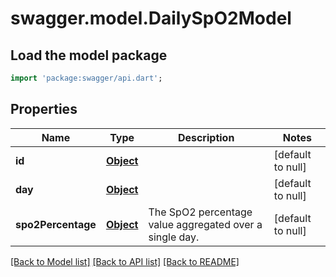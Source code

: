 # swagger.model.DailySpO2Model

## Load the model package
```dart
import 'package:swagger/api.dart';
```

## Properties
Name | Type | Description | Notes
------------ | ------------- | ------------- | -------------
**id** | [**Object**](Object.md) |  | [default to null]
**day** | [**Object**](Object.md) |  | [default to null]
**spo2Percentage** | [**Object**](Object.md) | The SpO2 percentage value aggregated over a single day. | [default to null]

[[Back to Model list]](../README.md#documentation-for-models) [[Back to API list]](../README.md#documentation-for-api-endpoints) [[Back to README]](../README.md)

